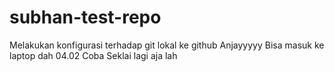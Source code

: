 # subhan-test-repo
Melakukan konfigurasi terhadap git lokal ke github
Anjayyyyy Bisa masuk ke laptop dah 04.02
Coba Seklai lagi aja lah 